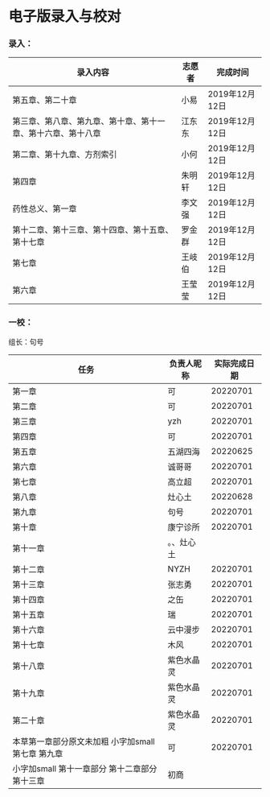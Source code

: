 # 电子版录入与校对

### 录入：

| 录入内容                                                     | 志愿者 | 完成时间       |
| ------------------------------------------------------------ | ------ | -------------- |
| 第五章、第二十章                                             | 小易   | 2019年12月12日 |
| 第三章、第八章、第九章、第十章、第十一章、第十六章、第十八章 | 江东东 | 2019年12月12日 |
| 第二章、第十九章、方剂索引                                   | 小何   | 2019年12月12日 |
| 第四章                                                       | 朱明轩 | 2019年12月12日 |
| 药性总义、第一章                                             | 李文强 | 2019年12月12日 |
| 第十二章、第十三章、第十四章、第十五章、第十七章             | 罗金群 | 2019年12月12日 |
| 第七章                                                       | 王岐伯 | 2019年12月12日 |
| 第六章                                                       | 王莹莹 | 2019年12月12日 |

### 一校：

组长：句号

| 任务                                                  | 负责人昵称 | 实际完成日期 |
| ----------------------------------------------------- | ---------- | ------------ |
| 第一章                                                | 可         | 20220701     |
| 第二章                                                | 可         | 20220701     |
| 第三章                                                | yzh        | 20220701     |
| 第四章                                                | 可         | 20220701     |
| 第五章                                                | 五湖四海   | 20220625     |
| 第六章                                                | 诚哥哥     | 20220701     |
| 第七章                                                | 高立超     | 20220701     |
| 第八章                                                | 灶心土     | 20220628     |
| 第九章                                                | 句号       | 20220701     |
| 第十章                                                | 康宁诊所   | 20220701     |
| 第十一章                                              | 。、灶心土 |              |
| 第十二章                                              | NYZH       | 20220701     |
| 第十三章                                              | 张志勇     | 20220701     |
| 第十四章                                              | 之缶       | 20220701     |
| 第十五章                                              | 瑞         | 20220701     |
| 第十六章                                              | 云中漫步   | 20220701     |
| 第十七章                                              | 木风       | 20220701     |
| 第十八章                                              | 紫色水晶灵 | 20220701     |
| 第十九章                                              | 紫色水晶灵 | 20220701     |
| 第二十章                                              | 紫色水晶灵 | 20220701     |
| 本草第一章部分原文未加粗  小字加small  第七章  第九章 | 可         | 20220701     |
| 小字加small 第十一章部分  第十二章部分  第十三章      | 初商       |              |

